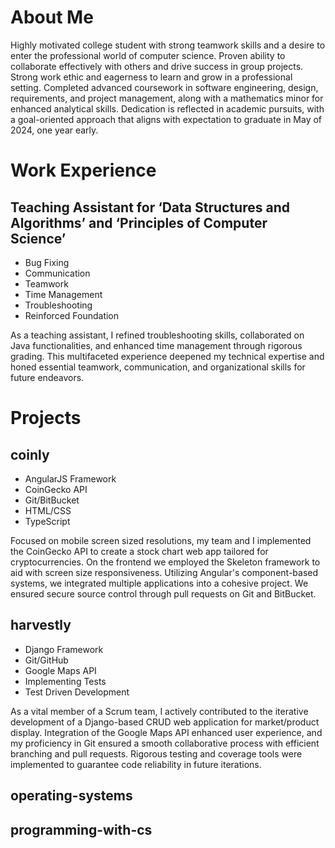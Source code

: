 About Me
========
Highly motivated college student with strong teamwork skills and a desire to enter the professional world of computer science. Proven ability to collaborate effectively with others and drive success in group projects. Strong work ethic and eagerness to learn and grow in a professional setting. Completed advanced coursework in software engineering, design, requirements, and project management, along with a mathematics minor for enhanced analytical skills. Dedication is reflected in academic pursuits, with a goal-oriented approach that aligns with expectation to graduate in May of 2024, one year early.

Work Experience
===============
## Teaching Assistant for ‘Data Structures and Algorithms’ and ‘Principles of Computer Science’
- Bug Fixing
- Communication
- Teamwork
- Time Management
- Troubleshooting
- Reinforced Foundation

As a teaching assistant, I refined troubleshooting skills, collaborated on Java functionalities, and enhanced time management through rigorous grading. This multifaceted experience deepened my technical expertise and honed essential teamwork, communication, and organizational skills for future endeavors.

Projects
========
## coinly
- AngularJS Framework
- CoinGecko API
- Git/BitBucket
- HTML/CSS
- TypeScript

Focused on mobile screen sized resolutions, my team and I implemented the CoinGecko API to create a stock chart web app tailored for cryptocurrencies. On the frontend we employed the Skeleton framework to aid with screen size responsiveness. Utilizing Angular's component-based systems, we integrated multiple applications into a cohesive project. We ensured secure source control through pull requests on Git and BitBucket.
## harvestly
- Django Framework
- Git/GitHub
- Google Maps API
- Implementing Tests
- Test Driven Development

As a vital member of a Scrum team, I actively contributed to the iterative development of a Django-based CRUD web application for market/product display. Integration of the Google Maps API enhanced user experience, and my proficiency in Git ensured a smooth collaborative process with efficient branching and pull requests. Rigorous testing and coverage tools were implemented to guarantee code reliability in future iterations.
## operating-systems

## programming-with-cs
